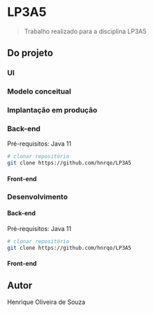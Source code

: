 # LP3A5
> Trabalho realizado para a disciplina LP3A5

## Do projeto

### UI

### Modelo conceitual

### Implantação em produção

### Back-end
Pré-requisitos: Java 11

```bash
# clonar repositório
git clone https://github.com/hnrqo/LP3A5

```
#### Front-end

### Desenvolvimento

#### Back-end
Pré-requisitos: Java 11

```bash
# clonar repositório
git clone https://github.com/hnrqo/LP3A5

```
#### Front-end

## Autor

Henrique Oliveira de Souza

